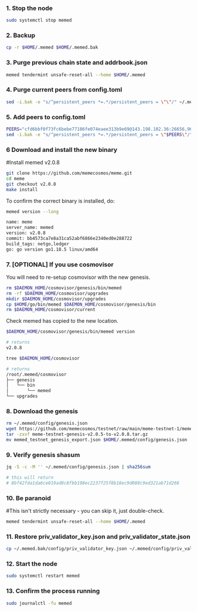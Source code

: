 ### 1. Stop the node
```sh
sudo systemctl stop memed
```
### 2. Backup
```sh
cp -r $HOME/.memed $HOME/.memed.bak
```
### 3. Purge previous chain state and addrbook.json
```sh
memed tendermint unsafe-reset-all --home $HOME/.memed
```
### 4. Purge current peers from config.toml
```sh
sed -i.bak -e "s/^persistent_peers *=.*/persistent_peers = \"\"/" ~/.meme/config/config.toml
```
### 5. Add peers to config.toml
```sh
PEERS="cfd6bbf0f73fc6bebe77186fe074eaee313b9e69@143.198.102.36:26656,964a2d95dc93d6493c51ecd80ed3acc444839b9e@45.76.177.106:26656,decd5a2f00260c65c43b531cb9b0b8e542419f4c@134.122.18.140:26656"
sed -i.bak -e "s/^persistent_peers *=.*/persistent_peers = \"$PEERS\"/" ~/.memed/config/config.toml`
```
### 6 Download and install the new binary
#Install memed v2.0.8
```sh
git clone https://github.com/memecosmos/meme.git
cd meme
git checkout v2.0.8
make install
```
To confirm the correct binary is installed, do:
```sh
memed version --long
```
```sh
name: meme
server_name: memed
version: v2.0.8
commit: bb4573ca7e8a31ca52abf6866e2340ed0e288722
build_tags: netgo,ledger
go: go version go1.18.5 linux/amd64
```
### 7. [OPTIONAL] If you use cosmovisor
You will need to re-setup cosmovisor with the new genesis.
```sh
rm $DAEMON_HOME/cosmovisor/genesis/bin/memed
rm -rf $DAEMON_HOME/cosmovisor/upgrades
mkdir $DAEMON_HOME/cosmovisor/upgrades
cp $HOME/go/bin/memed $DAEMON_HOME/cosmovisor/genesis/bin
rm $DAEMON_HOME/cosmovisor/current
```
Check memed has copied to the new location.
```sh
$DAEMON_HOME/cosmovisor/genesis/bin/memed version

# returns
v2.0.8

tree $DAEMON_HOME/cosmovisor

# returns
/root/.memed/cosmovisor
├── genesis
│   └── bin
│       └── memed
└── upgrades
```

### 8. Download the  genesis
```sh
rm ~/.memed/config/genesis.json
wget https://github.com/memecosmos/testnet/raw/main/meme-testnet-1/meme-testnet-genesis-v2.0.5-to-v2.0.8.tar.gz
tar -zxvf meme-testnet-genesis-v2.0.5-to-v2.0.8.tar.gz
mv memed_testnet_genesis_export.json $HOME/.memed/config/genesis.json
```

### 9. Verify genesis shasum
```sh
jq -S -c -M '' ~/.memed/config/genesis.json | sha256sum

# this will return
# 8bf42fda1da6ce019ad8c8fbb198ec2237f25f8b18ec9d088c9ed321ab71d266
```
### 10. Be paranoid
#This isn't strictly necessary - you can skip it, just double-check.
```sh
memed tendermint unsafe-reset-all --home $HOME/.memed
```
### 11. Restore priv_validator_key.json and priv_validator_state.json
```sh
cp ~/.memed.bak/config/priv_validator_key.json ~/.memed/config/priv_validator_key.json
```
### 12. Start the node
```sh
sudo systemctl restart memed
```
### 13. Confirm the process running
```sh
sudo journalctl -fu memed
```
